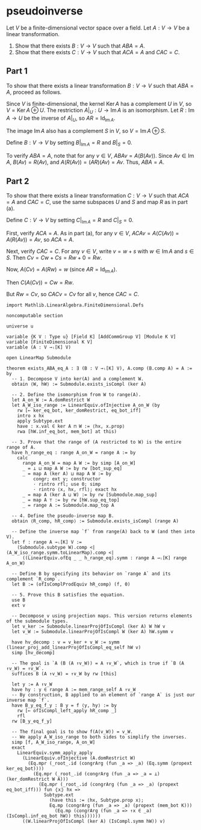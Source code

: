 # pseudoinverse
Let $V$ be a finite-dimensional vector space over a field.
Let $A: V \rightarrow V$ be a linear transformation.
1. Show that there exists $B: V \rightarrow V$ such that $A B A=A$.
2. Show that there exists $C: V \rightarrow V$ such that $A C A=A$ and $C A C=C$.

## Part 1

To show that there exists a linear transformation $B: V \to V$ such that $A B A = A$, proceed as follows.

Since $V$ is finite-dimensional, the kernel $\operatorname{Ker} A$ has a complement $U$ in $V$, so $V = \operatorname{Ker} A \oplus U$. The restriction $A|_U: U \to \operatorname{Im} A$ is an isomorphism. Let $R: \operatorname{Im} A \to U$ be the inverse of $A|_U$, so $A R = \operatorname{Id}_{\operatorname{Im} A}$.

The image $\operatorname{Im} A$ also has a complement $S$ in $V$, so $V = \operatorname{Im} A \oplus S$.

Define $B: V \to V$ by setting $B|_{\operatorname{Im} A} = R$ and $B|_S = 0$.

To verify $A B A = A$, note that for any $v \in V$, $A B A v = A (B (A v))$. Since $A v \in \operatorname{Im} A$, $B (A v) = R (A v)$, and $A (R (A v)) = (A R) (A v) = A v$. Thus, $A B A = A$.

## Part 2

To show that there exists a linear transformation $C: V \to V$ such that $A C A = A$ and $C A C = C$, use the same subspaces $U$ and $S$ and map $R$ as in part (a).

Define $C: V \to V$ by setting $C|_{\operatorname{Im} A} = R$ and $C|_S = 0$.

First, verify $A C A = A$. As in part (a), for any $v \in V$, $A C A v = A (C (A v)) = A (R (A v)) = A v$, so $A C A = A$.

Next, verify $C A C = C$. For any $v \in V$, write $v = w + s$ with $w \in \operatorname{Im} A$ and $s \in S$. Then $C v = C w + C s = R w + 0 = R w$.

Now, $A (C v) = A (R w) = w$ (since $A R = \operatorname{Id}_{\operatorname{Im} A}$).

Then $C (A (C v)) = C w = R w$.

But $R w = C v$, so $C A C v = C v$ for all $v$, hence $C A C = C$.
```
import Mathlib.LinearAlgebra.FiniteDimensional.Defs

noncomputable section

universe u

variable {K V : Type u} [Field K] [AddCommGroup V] [Module K V]
variable [FiniteDimensional K V]
variable (A : V →ₗ[K] V)

open LinearMap Submodule

theorem exists_ABA_eq_A : ∃ (B : V →ₗ[K] V), A.comp (B.comp A) = A := by
  -- 1. Decompose V into ker(A) and a complement W.
  obtain ⟨W, hW⟩ := Submodule.exists_isCompl (ker A)

  -- 2. Define the isomorphism from W to range(A).
  let A_on_W := A.domRestrict W
  let A_W_iso_range := LinearEquiv.ofInjective A_on_W (by
    rw [← ker_eq_bot, ker_domRestrict, eq_bot_iff]
    intro x hx
    apply Subtype.ext
    have : x.val ∈ ker A ⊓ W := ⟨hx, x.prop⟩
    rwa [hW.inf_eq_bot, mem_bot] at this)

  -- 3. Prove that the range of (A restricted to W) is the entire range of A.
  have h_range_eq : range A_on_W = range A := by
    calc
      range A_on_W = map A W := by simp [A_on_W]
      _ = ⊥ ⊔ map A W := by rw [bot_sup_eq]
      _ = map A (ker A) ⊔ map A W := by
          congr; ext y; constructor
          · rintro rfl; use 0; simp
          · rintro ⟨x, hx, rfl⟩; exact hx
      _ = map A (ker A ⊔ W) := by rw [Submodule.map_sup]
      _ = map A ⊤ := by rw [hW.sup_eq_top]
      _ = range A := Submodule.map_top A

  -- 4. Define the pseudo-inverse map B.
  obtain ⟨R_comp, hR_comp⟩ := Submodule.exists_isCompl (range A)

  -- Define the inverse map `f` from range(A) back to W (and then into V).
  let f : range A →ₗ[K] V :=
    (Submodule.subtype W).comp <| (A_W_iso_range.symm.toLinearMap).comp <|
      ((LinearEquiv.ofEq _ _ h_range_eq).symm : range A →ₗ[K] range A_on_W)

  -- Define B by specifying its behavior on `range A` and its complement `R_comp`.
  let B := (ofIsComplProdEquiv hR_comp) (f, 0)

  -- 5. Prove this B satisfies the equation.
  use B
  ext v

  -- Decompose v using projection maps. This version returns elements of the submodule types.
  let v_ker := Submodule.linearProjOfIsCompl (ker A) W hW v
  let v_W := Submodule.linearProjOfIsCompl W (ker A) hW.symm v

  have hv_decomp : v = v_ker + v_W := symm (linear_proj_add_linearProjOfIsCompl_eq_self hW v)
  simp [hv_decomp]

  -- The goal is `A (B (A ↑v_W)) = A ↑v_W`, which is true if `B (A ↑v_W) = ↑v_W`.
  suffices B (A ↑v_W) = ↑v_W by rw [this]

  let y := A ↑v_W
  have hy : y ∈ range A := mem_range_self A ↑v_W
  -- By construction, B applied to an element of `range A` is just our inverse map `f`.
  have B_y_eq_f_y : B y = f ⟨y, hy⟩ := by
    rw [← ofIsCompl_left_apply hR_comp _]
    rfl
  rw [B_y_eq_f_y]

  -- The final goal is to show f(A(v_W)) = v_W.
  -- We apply A_W_iso_range to both sides to simplify the inverses.
  simp [f, A_W_iso_range, A_on_W]
  exact
    LinearEquiv.symm_apply_apply
      (LinearEquiv.ofInjective (A.domRestrict W)
        (Eq.mpr (_root_.id (congrArg (fun _a => _a) (Eq.symm (propext ker_eq_bot))))
          (Eq.mpr (_root_.id (congrArg (fun _a => _a = ⊥) (ker_domRestrict W A)))
            (Eq.mpr (_root_.id (congrArg (fun _a => _a) (propext eq_bot_iff))) fun ⦃x⦄ hx =>
              Subtype.ext
                (have this := ⟨hx, Subtype.prop x⟩;
                Eq.mp (congrArg (fun _a => _a) (propext (mem_bot K)))
                  (Eq.mp (congrArg (fun _a => ↑x ∈ _a) (IsCompl.inf_eq_bot hW)) this))))))
      ((W.linearProjOfIsCompl (ker A) (IsCompl.symm hW)) v)
```